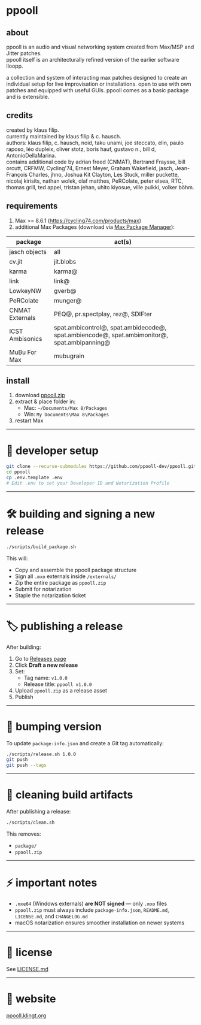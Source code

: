 # ppooll

## about
ppooll is an audio and visual networking system created from Max/MSP and Jitter patches.  
ppooll itself is an architecturally refined version of the earlier software lloopp.

a collection and system of interacting max patches designed to create an individual setup for live improvisation or installations. open to use with own patches and equipped with useful GUIs. ppooll comes as a basic package and is extensible.

## credits
created by klaus filip.  
currently maintained by klaus filip & c. hausch.  
authors: klaus filip, c. hausch, noid, taku unami, joe steccato, elin, paulo raposo, léo dupleix, oliver stotz, boris hauf, gustavo n., bill d, AntonioDellaMarina.  
contains additional code by adrian freed (CNMAT), Bertrand Fraysse, bill orcutt, CRFMW, Cycling'74, Ernest Meyer, Graham Wakefield, jasch, Jean-François Charles, jhno, Joshua Kit Clayton, Les Stuck, miller puckette, nicolaj kirisits, nathan wolek, olaf matthes, PeRColate, peter elsea, RTC, thomas grill, ted appel, tristan jehan, uhito kiyosue, ville pulkki, volker böhm.

## requirements
1. Max >= 8.6.1 (https://cycling74.com/products/max)
2. additional Max Packages (download via [Max Package Manager](https://docs.cycling74.com/max8/vignettes/package_manager)):

| package            | act(s)                                                                                      |
|--------------------|---------------------------------------------------------------------------------------------|
| jasch objects      | all                                                                                         |
| cv.jit             | jit.blobs                                                                                   |
| karma              | karma@                                                                                      |
| link               | link@                                                                                       |
| LowkeyNW           | gverb@                                                                                      |
| PeRColate          | munger@                                                                                     |
| CNMAT Externals    | PEQ@, pr.spectplay, rez@, SDIFter                                                           |
| ICST Ambisonics    | spat.ambicontrol@, spat.ambidecode@, spat.ambiencode@, spat.ambimonitor@, spat.ambipanning@ |
| MuBu For Max       | mubugrain                                                                                   |

## install
1. download [ppooll.zip](https://github.com/ppooll-dev/ppooll/releases/latest)
2. extract & place folder in:
    - Mac: `~/Documents/Max 8/Packages`
    - Win: `My Documents\Max 8\Packages`
3. restart Max

---

# 🚀 developer setup

```bash
git clone --recurse-submodules https://github.com/ppooll-dev/ppooll.git
cd ppooll
cp .env.template .env
# Edit .env to set your Developer ID and Notarization Profile
```

---

# 🛠 building and signing a new release

```bash
./scripts/build_package.sh
```

This will:
- Copy and assemble the ppooll package structure
- Sign all `.mxo` externals inside `/externals/`
- Zip the entire package as `ppooll.zip`
- Submit for notarization
- Staple the notarization ticket

---

# 🏷 publishing a release

After building:

1. Go to [Releases page](https://github.com/ppooll-dev/ppooll/releases)
2. Click **Draft a new release**
3. Set:
   - Tag name: `v1.0.0`
   - Release title: `ppooll v1.0.0`
4. Upload `ppooll.zip` as a release asset
5. Publish

---

# 💁 bumping version

To update `package-info.json` and create a Git tag automatically:

```bash
./scripts/release.sh 1.0.0
git push
git push --tags
```

---

# 🧹 cleaning build artifacts

After publishing a release:

```bash
./scripts/clean.sh
```

This removes:
- `package/`
- `ppooll.zip`

---

# ⚡ important notes

- `.mxe64` (Windows externals) **are NOT signed** — only `.mxo` files
- `ppooll.zip` must always include `package-info.json`, `README.md`, `LICENSE.md`, and `CHANGELOG.md`
- macOS notarization ensures smoother installation on newer systems

---

# 📄 license

See [LICENSE.md](LICENSE.md)

---

# 📢 website

[ppooll.klingt.org](http://ppooll.klingt.org)

